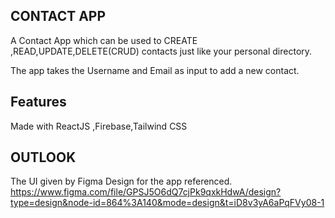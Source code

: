 ## CONTACT APP

A Contact App which can be used to CREATE ,READ,UPDATE,DELETE(CRUD) contacts just like your personal directory.

The app takes the Username and Email as input to add a new contact.

## Features

Made with ReactJS ,Firebase,Tailwind CSS



## OUTLOOK
The UI given by Figma Design for the app referenced. 
https://www.figma.com/file/GPSJ5O6dQ7cjPk9qxkHdwA/design?type=design&node-id=864%3A140&mode=design&t=iD8v3yA6aPqFVy08-1


